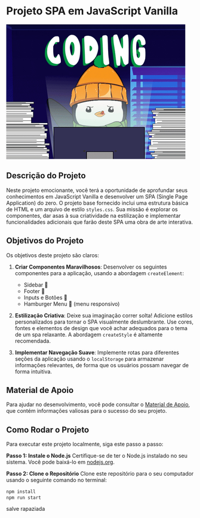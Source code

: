 # Projeto SPA em JavaScript Vanilla

![Spa](/assets/code-pin.gif)

## Descrição do Projeto
Neste projeto emocionante, você terá a oportunidade de aprofundar seus conhecimentos em JavaScript Vanilla e desenvolver um SPA (Single Page Application) do zero. O projeto base fornecido inclui uma estrutura básica de HTML e um arquivo de estilo `styles.css`. Sua missão é explorar os componentes, dar asas à sua criatividade na estilização e implementar funcionalidades adicionais que farão deste SPA uma obra de arte interativa.

## Objetivos do Projeto
Os objetivos deste projeto são claros:

1. **Criar Componentes Maravilhosos**: Desenvolver os seguintes componentes para a aplicação, usando a abordagem `createElement`:
   - Sidebar 📜
   - Footer 🦶
   - Inputs e Botões 📝
   - Hamburger Menu 🍔 (menu responsivo)

2. **Estilização Criativa**: Deixe sua imaginação correr solta! Adicione estilos personalizados para tornar o SPA visualmente deslumbrante. Use cores, fontes e elementos de design que você achar adequados para o tema de um spa relaxante. A abordagem `createStyle` é altamente recomendada.

3. **Implementar Navegação Suave**: Implemente rotas para diferentes seções da aplicação usando o `localStorage` para armazenar informações relevantes, de forma que os usuários possam navegar de forma intuitiva.

## Material de Apoio

Para ajudar no desenvolvimento, você pode consultar o [Material de Apoio](https://www.notion.so/freedomsoftwaredesign/Material-de-Apoio-ac04c5ece4514de88f7e390649c9665a), que contém informações valiosas para o sucesso do seu projeto.


## Como Rodar o Projeto

Para executar este projeto localmente, siga este passo a passo:

**Passo 1: Instale o Node.js**
Certifique-se de ter o Node.js instalado no seu sistema. Você pode baixá-lo em [nodejs.org](https://nodejs.org/).

**Passo 2: Clone o Repositório**
Clone este repositório para o seu computador usando o seguinte comando no terminal:

```
npm install
npm run start
```
salve rapaziada